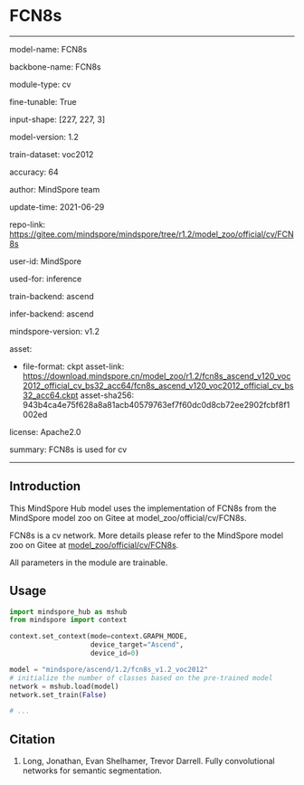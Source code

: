 # FCN8s

---

model-name: FCN8s

backbone-name: FCN8s

module-type: cv

fine-tunable: True

input-shape: [227, 227, 3]

model-version: 1.2

train-dataset: voc2012

accuracy: 64

author: MindSpore team

update-time: 2021-06-29

repo-link: <https://gitee.com/mindspore/mindspore/tree/r1.2/model_zoo/official/cv/FCN8s>

user-id: MindSpore

used-for: inference

train-backend: ascend

infer-backend: ascend

mindspore-version: v1.2

asset:

-
    file-format: ckpt
    asset-link: <https://download.mindspore.cn/model_zoo/r1.2/fcn8s_ascend_v120_voc2012_official_cv_bs32_acc64/fcn8s_ascend_v120_voc2012_official_cv_bs32_acc64.ckpt>
    asset-sha256: 943b4ca4e75f628a8a81acb40579763ef7f60dc0d8cb72ee2902fcbf8f1002ed

license: Apache2.0

summary: FCN8s is used for cv

---

## Introduction

This MindSpore Hub model uses the implementation of FCN8s from the MindSpore model zoo on Gitee at model_zoo/official/cv/FCN8s.

FCN8s is a cv network. More details please refer to the MindSpore model zoo on Gitee at [model_zoo/official/cv/FCN8s](https://gitee.com/mindspore/mindspore/blob/r1.2/model_zoo/official/cv/FCN8s/README.md).

All parameters in the module are trainable.

## Usage

```python
import mindspore_hub as mshub
from mindspore import context

context.set_context(mode=context.GRAPH_MODE,
                    device_target="Ascend",
                    device_id=0)

model = "mindspore/ascend/1.2/fcn8s_v1.2_voc2012"
# initialize the number of classes based on the pre-trained model
network = mshub.load(model)
network.set_train(False)

# ...
```

## Citation

1. Long, Jonathan, Evan Shelhamer, Trevor Darrell. Fully convolutional networks for semantic segmentation.
